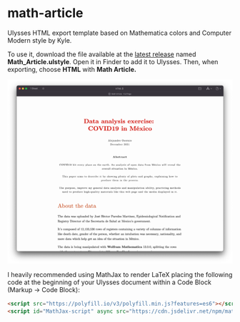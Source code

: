 # math-article

Ulysses HTML export template based on Mathematica colors and Computer Modern style by Kyle.

To use it, download the file available at the [latest release](https://github.com/AOx0/math-article/releases/latest) named **Math_Article.ulstyle**. Open it in Finder to add it to Ulysses. Then, when exporting, choose **HTML** with **Math Article.**

![Screen Shot 2021-12-19 at 6.50.36 p.m.](https://raw.githubusercontent.com/AOx0/math-article/main/Preview.png)

I heavily recommended using MathJax to render LaTeX placing the following code at the beginning of your Ulysses document within a Code Block (Markup -> Code Block):

```html
<script src="https://polyfill.io/v3/polyfill.min.js?features=es6"></script>
<script id="MathJax-script" async src="https://cdn.jsdelivr.net/npm/mathjax@3/es5/tex-mml-chtml.js"></script>
```

